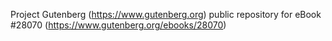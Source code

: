 Project Gutenberg (https://www.gutenberg.org) public repository for eBook #28070 (https://www.gutenberg.org/ebooks/28070)
